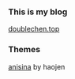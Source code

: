 ### This is my blog
[doublechen.top](http://doublechen.top)
### Themes
[anisina](https://haojen.github.io/2017/05/09/Anisina-%E4%B8%AD%E6%96%87%E4%BD%BF%E7%94%A8%E6%95%99%E7%A8%8B/) by haojen
